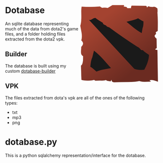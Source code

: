# Dotabase <img align="right" src="dotabase.png"/>
An sqlite database representing much of the data from dota2's game files, and a folder holding files extracted from the dota2 vpk.

## Builder
The database is built using my custom [dotabase-builder](https://github.com/mdiller/dotabase-builder "Dotabase Builder")

## VPK
The files extracted from dota's vpk are all of the ones of the following types:
- txt
- mp3
- png

# dotabase.py
This is a python sqlalchemy representation/interface for the dotabase.